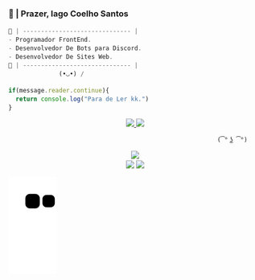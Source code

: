 ### 🤔 | Prazer, Iago Coelho Santos

~~~javascript
🐊 | ------------------------------ |  
- Programador FrontEnd. 
- Desenvolvedor De Bots para Discord.
- Desenvolvedor De Sites Web.
🐊 | ------------------------------ | 
              (•◡•) /
              
if(message.reader.continue){
  return console.log("Para de Ler kk.")
}
~~~

<div align="center">
  <a href="https://github.com/rafaballerini">
  <img height="180em" src="https://github-readme-stats.vercel.app/api?username=4Cheedar&show_icons=true&theme=dark&include_all_commits=true&count_private=true"/>
  <img height="180em" src="https://github-readme-stats.vercel.app/api/top-langs/?username=4Cheedar&layout=compact&langs_count=7&theme=dark"/>
  </a>
</div>
  
~~~javascript
                                                          (͡° ͜ʖ ͡°)
~~~
  
<div align="center">
 <img src="https://i.ibb.co/yP3sPyg/dino.gif">
</div>

<div align="center"> 
  <a href="https://www.instagram.com/_iaguc/" target="_blank"><img src="https://img.shields.io/badge/-Instagram-%23E4405F?style=for-the-badge&logo=instagram&logoColor=white" target="_blank"></a>
 <a href="https://discord.gg/5MahrzwMbz" target="_blank"><img src="https://img.shields.io/badge/Discord-7289DA?style=for-the-badge&logo=discord&logoColor=white" target="_blank"></a> 
 </div>
  
   ![Snake animation](https://github.com/4Cheedar/4Cheedar/blob/output/github-contribution-grid-snake.svg)
